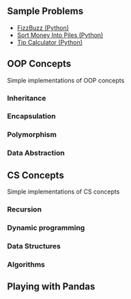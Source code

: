 ## Sample Problems
* [FizzBuzz (Python)](https://github.com/SLAldridge/SAldridge/blob/main/FizzBuzz.py)
* [Sort Money Into Piles (Python)](https://github.com/SLAldridge/SAldridge/blob/main/Money_Piles.py)
* [Tip Calculator (Python)](https://github.com/SLAldridge/SAldridge/blob/main/tip_calculator.py)

## OOP Concepts
Simple implementations of OOP concepts

### Inheritance
### Encapsulation
### Polymorphism
### Data Abstraction

## CS Concepts
Simple implementations of CS concepts

### Recursion

### Dynamic programming

### Data Structures

### Algorithms 

## Playing with Pandas
